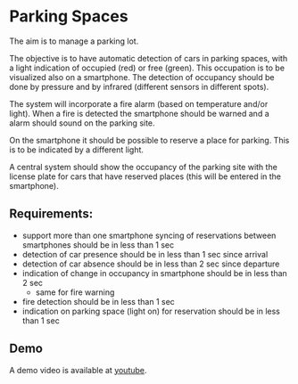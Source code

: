 # Parking Spaces

The aim is to manage a parking lot.

The objective is to have automatic detection of cars in parking spaces, with a light indication of occupied (red) or free (green). This occupation is to be visualized also on a smartphone. The detection of occupancy should be done by pressure and by infrared (different sensors in different spots).

The system will incorporate a fire alarm (based on temperature and/or light). When a fire is detected the smartphone should be warned and a alarm should sound on the parking site.

On the smartphone it should be possible to reserve a place for parking. This is to be indicated by a different light.

A central system should show the occupancy of the parking site with the license plate for cars that have reserved places (this will be entered in the smartphone).

## Requirements:

- support more than one smartphone
    syncing of reservations between smartphones should be in less than 1 sec
- detection of car presence should be in less than 1 sec since arrival
- detection of car absence should be in less than 2 sec since departure
- indication of change in occupancy in smartphone should be in less than 2 sec 
    - same for fire warning
- fire detection should be in less than 1 sec
- indication on parking space (light on) for reservation should be in less than 1 sec

## Demo
A demo video is available at [youtube](https://youtu.be/LWcwwDz1TOc).

